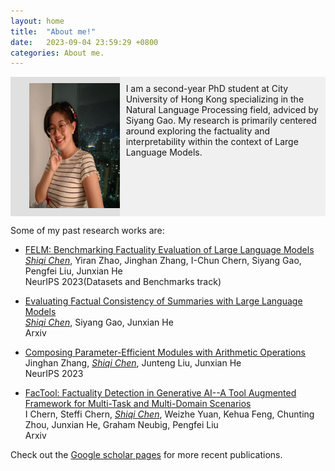 ```yaml
---
layout: home
title:  "About me!"
date:   2023-09-04 23:59:29 +0800
categories: About me.
---
```


<div style="display: flex;">
  <div style="flex: 1; padding: 10px; background-color: #e0e0e0;">
     <!-- ![](../image/me.jpeg) -->
     <img src="./image/me.jpeg" alt="Your Image" style="width: 200px; height: 200px; margin-left: 20px;">

  </div>
  <div style="flex: 2; padding: 10px; background-color:#f0f0f0 ;">
    I am a second-year PhD student at City University of Hong Kong specializing in the Natural Language Processing field, adviced by Siyang Gao. My research is primarily centered around exploring the factuality and interpretability within the context of Large Language Models. 
  </div>
</div>
<!-- I am a second-year PhD student at City University of Hong Kong, specializing in the Natural Language Processing field. My research is primarily centered around exploring the factuality and interpretability within the context of Large Language Models. -->

Some of my past research works are:

* [FELM: Benchmarking Factuality Evaluation of Large Language Models](https://arxiv.org/abs/2310.00741)<br>
  <u>*Shiqi Chen*</u>, Yiran Zhao, Jinghan Zhang, I-Chun Chern, Siyang Gao, Pengfei Liu, Junxian He<br>
  NeurIPS 2023(Datasets and Benchmarks track)
  
* [Evaluating Factual Consistency of Summaries with Large Language Models](https://arxiv.org/abs/2305.14069)<br>
  <u>*Shiqi Chen*</u>, Siyang Gao, Junxian He<br>
  Arxiv

* [Composing Parameter-Efficient Modules with Arithmetic Operations](https://arxiv.org/abs/2306.14870)<br>
  Jinghan Zhang, <u>*Shiqi Chen*</u>, Junteng Liu, Junxian He<br>
  NeurIPS 2023

* [FacTool: Factuality Detection in Generative AI--A Tool Augmented Framework for Multi-Task and Multi-Domain Scenarios](https://arxiv.org/abs/2307.13528)<br>
  I Chern, Steffi Chern, <u>*Shiqi Chen*</u>, Weizhe Yuan, Kehua Feng, Chunting Zhou, Junxian He, Graham Neubig, Pengfei Liu<br>
  Arxiv

Check out the [Google scholar pages] for more recent publications.

[Google scholar pages]: https://scholar.google.com/citations?user=4Tg7zOMAAAAJ&hl=zh-CN

